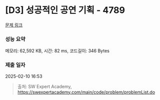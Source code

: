 # [D3] 성공적인 공연 기획 - 4789 

[문제 링크](https://swexpertacademy.com/main/code/problem/problemDetail.do?contestProbId=AWS2dSgKA8MDFAVT) 

### 성능 요약

메모리: 62,592 KB, 시간: 82 ms, 코드길이: 346 Bytes

### 제출 일자

2025-02-10 16:53



> 출처: SW Expert Academy, https://swexpertacademy.com/main/code/problem/problemList.do